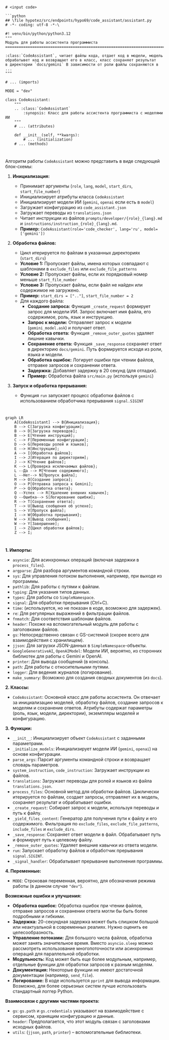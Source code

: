 ```MD
# <input code>

```python
## \file hypotez/src/endpoints/hypo69/code_assistant/assistant.py
# -*- coding: utf-8 -*-\

#! venv/bin/python/python3.12
"""
Модуль для работы ассистента программиста
=========================================================================================

:class:`CodeAssistant`, читает файлы кода, отдает код в модели, модель обрабатывет код и возвращает его в класс, класс сохраняет результат
в директории `docs/gemini` В зависимости от роли файлы сохраняются в 
...
"""

# ... (imports)

MODE = "dev"

class CodeAssistant:
    """ 
    .. :class:`CodeAssistant`
        :synopsis: Класс для работы ассистента программиста с моделями ИИ
    """
    # ... (attributes)

    def __init__(self, **kwargs):
        # ... (initialization)
    # ... (methods)
```

# <algorithm>

Алгоритм работы `CodeAssistant` можно представить в виде следующей блок-схемы:

1. **Инициализация:**
   - Принимает аргументы (`role`, `lang`, `model`, `start_dirs`, `start_file_number`)
   - Инициализирует атрибуты класса `CodeAssistant`
   - Инициализирует модели ИИ (`gemini`, `openai` если есть в `model`)
   - Загружает конфигурацию из `code_assistant.json`
   - Загружает переводы из `translations.json`
   - Читает инструкции из файлов `prompts/developer/{role}_{lang}.md` и `instructions/instruction_{role}_{lang}.md`.
   - **Пример:** `CodeAssistant(role='code_checker', lang='ru', model=['gemini'])`

2. **Обработка файлов:**
   - Цикл итерируется по файлам в указанных директориях (`start_dirs`)
   - **Условие 1:** Пропускает файлы, имена которых совпадают с шаблонами в `exclude_files` или `exclude_file_patterns`
   - **Условие 2:** Пропускает файлы, если их порядковый номер меньше `start_file_number`
   - **Условие 3:** Пропускает файлы, если файл не найден или содержимое не загружено.
   - **Пример:** `start_dirs = [".."]`, `start_file_number = 2`
   - Для каждого файла:
     - **Создание запроса:** Функция `_create_request` формирует запрос для модели ИИ. Запрос включает имя файла, его содержимое, роль, язык и инструкцию.
     - **Запрос к модели:**  Отправляет запрос к модели (`gemini_model.ask`) и получает ответ.
     - **Обработка ответа:** Функция `_remove_outer_quotes` удаляет лишние кавычки.
     - **Сохранение ответа:** Функция `_save_response` сохраняет ответ в директорию `docs/gemini`. Путь формируется исходя из роли, языка и модели.
     - **Обработка ошибок:** Логирует ошибки при чтении файлов, отправке запросов и сохранении ответа.
     - **Задержка:** Добавляет задержку в 20 секунд (для отладки).
     - **Пример:** Обработка файла `src/main.py` (используя `gemini`)


3. **Запуск и обработка прерывания:**
   - Функция `run` запускает процесс обработки файлов с использованием обработчика прерывания `signal.SIGINT`


# <mermaid>

```mermaid
graph LR
    A[CodeAssistant] --> B{Инициализация};
    B --> C[Загрузка конфигурации];
    B --> D[Загрузка переводов];
    B --> E[Чтение инструкций];
    C --> F[Переменные конфигурации];
    D --> G[Переводы ролей и языков];
    E --> H[Инструкции];
    A --> I{Обработка файлов};
    I --> J[Итерация по директориям];
    J --> K[Чтение файлов];
    K --> L{Проверка исключаемых файлов};
    L --Да --> M[Чтение содержимого];
    L --Нет--> N[Пропуск файла];
    M --> O[Создание запроса];
    O --> P[Отправка запроса к Gemini];
    P --> Q{Обработка ответа};
    Q --Успех --> R[Удаление внешних кавычек];
    Q --Ошибка--> S[Логирование ошибки];
    R --> T[Сохранение ответа];
    T --> U[Вывод сообщения об успехе];
    S --> V[Пропуск файла];
    I --> W{Обработка прерывания};
    W --> X[Вывод сообщения];
    W --> Y[Завершение];
    I --> Z{Цикл обработки файлов};
    Z --> I;
```

# <explanation>

**1. Импорты:**

- `asyncio`: Для асинхронных операций (включая задержки в `process_files`).
- `argparse`: Для разбора аргументов командной строки.
- `sys`: Для управления потоком выполнения, например, при выходе из программы.
- `pathlib`: Для работы с путями к файлам.
- `typing`: Для указания типов данных.
- `types`: Для работы со `SimpleNamespace`.
- `signal`: Для обработки прерывания (Ctrl+C).
- `time`: (используется, но не показан в коде, возможно для задержек).
- `re`: Для регулярных выражений в фильтрации файлов.
- `fnmatch`: Для соответствия шаблонам файлов.
- `header`: Похоже на вспомогательный модуль для работы с заголовками файлов.
- `gs`:  Непосредственно связан с GS-системой (скорее всего для взаимодействия с хранилищем).
- `jjson`: Для загрузки JSON-данных в `SimpleNamespace`-объекты.
- `GoogleGenerativeAI`, `OpenAIModel`: Модели ИИ, вероятно, из сторонних библиотек для работы с Gemini и OpenAI.
- `printer`: Для вывода сообщений (в консоль).
- `path`: Для работы с относительными путями.
- `logger`: Для ведения журналов (логирование).
- `make_summary`: Возможно для создания сводных документов (из `docs`).

**2. Классы:**

- `CodeAssistant`: Основной класс для работы ассистента. Он отвечает за инициализацию моделей, обработку файлов, создание запросов к моделям и сохранение ответов. Атрибуты содержат параметры (роль, язык, модели, директории), экземпляры моделей и конфигурацию.

**3. Функции:**

- `__init__`: Инициализирует объект `CodeAssistant` с заданными параметрами.
- `_initialize_models`: Инициализирует модели ИИ (`gemini`, `openai`) на основе конфигурации.
- `parse_args`: Парсит аргументы командной строки и возвращает словарь параметров.
- `system_instruction`, `code_instruction`: Загружает инструкции из файлов.
- `translations`: Загружает переводы для ролей и языков из файла `translations.json`.
- `process_files`: Основной метод для обработки файлов. Циклически итерируется по файлам, создает запросы, отправляет их в модель, сохраняет результат и обрабатывает ошибки.
- `_create_request`: Собирает запрос к модели, используя переводы и путь к файлу.
- `_yield_files_content`: Генератор для получения пути к файлу и его содержимого.  Фильтрация по `exclude_files`, `exclude_file_patterns`, `include_files` и `exclude_dirs`.
- `_save_response`: Сохраняет ответ модели в файл. Обрабатывает путь и формирует путь к целевому файлу.
- `_remove_outer_quotes`: Удаляет внешние кавычки из ответа модели.
- `run`: Запускает обработку файлов и обработчик прерывания `signal.SIGINT`.
- `_signal_handler`: Обрабатывает прерывание выполнения программы.

**4. Переменные:**

- `MODE`: Строковая переменная, вероятно, для обозначения режима работы (в данном случае `"dev"`).


**Возможные ошибки и улучшения:**

- **Обработка ошибок:** Обработка ошибок при чтении файлов, отправке запросов и сохранении ответа могли бы быть более подробными и гибкими.
- **Задержка:**  20-секундная задержка может быть слишком большой или неактуальной в современных реалиях. Нужно оценить ее целесообразность.
- **Управление потоками:** Для большого числа файлов, обработка может занять значительное время. Вместо  `asyncio.sleep`  можно рассмотреть использование многопоточности или асинхронных операций для параллельной обработки.
- **Модульность:** Код может быть еще более модульным, например, отдельные функции для обработки запросов к разным моделям.
- **Документация:**  Некоторые функции не имеют достаточной документации (например, `send_file`).
- **Логирование:**  В коде используется `pprint` для вывода информации. Возможно, для более серьезных систем лучше использовать стандартный логгер Python.


**Взаимосвязи с другими частями проекта:**

- `gs`: `gs.path` и `gs.credentials` указывают на взаимодействие с сервисом, хранящим конфигурацию и данные.
- `header`:  Предполагается, что этот модуль связан с заголовками исходных файлов.
- `utils`: (`jjson`, `path`, `printer`) – вспомогательные библиотеки.


```